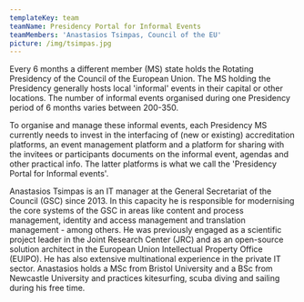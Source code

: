 ```yaml
---
templateKey: team
teamName: Presidency Portal for Informal Events
teamMembers: 'Anastasios Tsimpas, Council of the EU'
picture: /img/tsimpas.jpg
---
```

Every 6 months a different member (MS) state holds the Rotating Presidency of the Council of the European Union. The MS holding the Presidency generally hosts local 'informal' events in their capital or other locations. The number of informal events organised during one Presidency period of 6 months varies between 200-350.

To organise and manage these informal events, each Presidency MS currently needs to invest in the interfacing of (new or existing) accreditation platforms, an event management platform and a platform for sharing with the invitees or participants documents on the informal event, agendas and other practical info. The latter platforms is what we call the 'Presidency Portal for Informal events'.

Anastasios Tsimpas is an IT manager at the General Secretariat of the Council (GSC) since 2013. In this capacity he is responsible for modernising the core systems of the GSC in areas like content and process management, identity and access management and translation management - among others. He was previously engaged as a scientific project leader in the Joint Research Center (JRC) and as an open-source solution architect in the European Union Intellectual Property Office (EUIPO). He has also extensive multinational experience in the private IT sector. Anastasios holds a MSc from Bristol University and a BSc from Newcastle University and practices kitesurfing, scuba diving and sailing during his free time.
